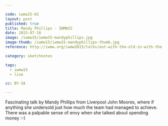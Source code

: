 ```yaml
---

code: iwmw15-02
layout: post
published: true
title: Mandy Phillips - IWMW15
date: 2015-07-16
image: /iwmw15/iwmw15-mandyphillips.jpg
image-thumb: /iwmw15/iwmw15-mandyphillips-thumb.jpg
reference: http://iwmw.org/iwmw2015/talks/out-with-the-old-in-with-the-new/

category: sketchnotes

tags:
  - iwmw15
  - live

cc: BY-SA

---
```


Fascinating talk by Mandy Phillips from Liverpool John Moores, where if anything she undersold just how much the team had managed to achieve. There was a palpable sense of envy when she talked about spending money :-)
